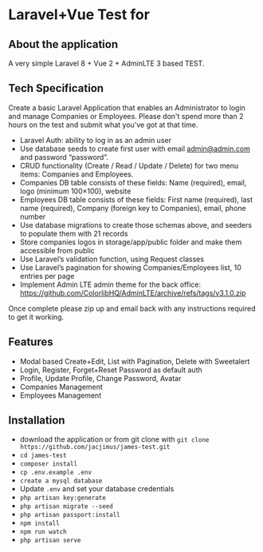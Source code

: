 
# Laravel+Vue Test for 


## About the application

A very simple Laravel 8 + Vue 2 + AdminLTE 3 based TEST.


## Tech Specification

Create a basic Laravel Application that enables an Administrator to login and manage Companies or Employees. Please don't spend more than 2 hours on the test and submit what you've got at that time.

* Laravel Auth: ability to log in as an admin user
* Use database seeds to create first user with email admin@admin.com and password “password”.
* CRUD functionality (Create / Read / Update / Delete) for two menu items: Companies and Employees.
* Companies DB table consists of these fields: Name (required), email, logo (minimum 100×100), website
* Employees DB table consists of these fields: First name (required), last name (required), Company (foreign key to Companies), email, phone number
* Use database migrations to create those schemas above, and seeders to populate them with 21 records
* Store companies logos in storage/app/public folder and make them accessible from public
* Use Laravel’s validation function, using Request classes
* Use Laravel’s pagination for showing Companies/Employees list, 10 entries per page
* Implement Admin LTE admin theme for the back office: https://github.com/ColorlibHQ/AdminLTE/archive/refs/tags/v3.1.0.zip

Once complete please zip up and email back with any instructions required to get it working.

## Features

- Modal based Create+Edit, List with Pagination, Delete with Sweetalert
- Login, Register, Forget+Reset Password as default auth
- Profile, Update Profile, Change Password, Avatar
- Companies Management
- Employees Management


## Installation

- download the application or from git clone with `git clone https://github.com/jacjimus/james-test.git`
- `cd james-test`
- `composer install`
- `cp .env.example .env`
- `create a mysql database`
- Update `.env` and set your database credentials
- `php artisan key:generate`
- `php artisan migrate --seed`
- `php artisan passport:install`
- `npm install`
- `npm run watch`
- `php artisan serve`
